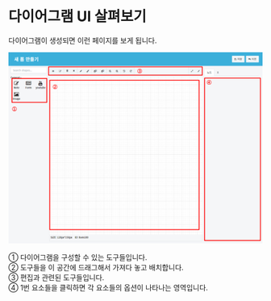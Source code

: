 # 다이어그램 UI 살펴보기
다이어그램이 생성되면 이런 페이지를 보게 됩니다.

![다이어그램 UI 살펴보기](/media/image152.png)

①	다이어그램을 구성할 수 있는 도구들입니다.<br>
②	도구들을 이 공간에 드래그해서 가져다 놓고 배치합니다.<br>
③	편집과 관련된 도구들입니다.<br>
④	1번 요소들을 클릭하면 각 요소들의 옵션이 나타나는 영역입니다.
